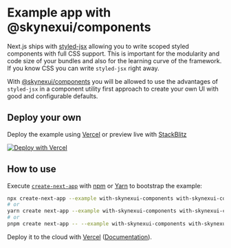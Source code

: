 # Example app with @skynexui/components

Next.js ships with [styled-jsx](https://github.com/vercel/styled-jsx) allowing you to write scoped styled components with full CSS support. This is important for the modularity and code size of your bundles and also for the learning curve of the framework. If you know CSS you can write `styled-jsx` right away.

With [@skynexui/components](https://github.com/skynexui/components/) you will be allowed to use the advantages of `styled-jsx` in a component utility first approach to create your own UI with good and configurable defaults.

## Deploy your own

Deploy the example using [Vercel](https://vercel.com?utm_source=github&utm_medium=readme&utm_campaign=next-example) or preview live with [StackBlitz](https://stackblitz.com/github/vercel/next.js/tree/canary/examples/with-skynexui-components)

[![Deploy with Vercel](https://vercel.com/button)](https://vercel.com/new/git/external?repository-url=https://github.com/vercel/next.js/tree/canary/examples/with-skynexui-components&project-name=with-skynexui-components&repository-name=with-skynexui-components)

## How to use

Execute [`create-next-app`](https://github.com/vercel/next.js/tree/canary/packages/create-next-app) with [npm](https://docs.npmjs.com/cli/init) or [Yarn](https://yarnpkg.com/lang/en/docs/cli/create/) to bootstrap the example:

```bash
npx create-next-app --example with-skynexui-components with-skynexui-components-app
# or
yarn create next-app --example with-skynexui-components with-skynexui-components-app
# or
pnpm create next-app -- --example with-skynexui-components with-skynexui-components-app
```

Deploy it to the cloud with [Vercel](https://vercel.com/new?utm_source=github&utm_medium=readme&utm_campaign=next-example) ([Documentation](https://nextjs.org/docs/deployment)).
